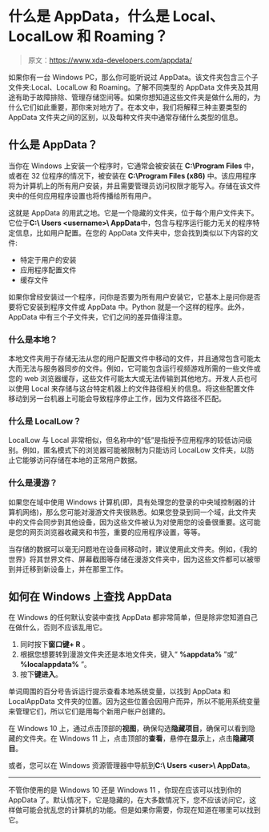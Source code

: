 # 什么是 AppData，什么是 Local、LocalLow 和 Roaming？

> 原文：<https://www.xda-developers.com/appdata/>

如果你有一台 Windows PC，那么你可能听说过 AppData。该文件夹包含三个子文件夹:Local、LocalLow 和 Roaming。了解不同类型的 AppData 文件夹及其用途有助于故障排除、管理存储空间等。如果你想知道这些文件夹是做什么用的，为什么它们如此重要，那你来对地方了。在本文中，我们将解释三种主要类型的 AppData 文件夹之间的区别，以及每种文件夹中通常存储什么类型的信息。

## 什么是 AppData？

当你在 Windows 上安装一个程序时，它通常会被安装在 **C:\Program Files** 中，或者在 32 位程序的情况下，被安装在 **C:\Program Files (x86)** 中。该应用程序将为计算机上的所有用户安装，并且需要管理员访问权限才能写入。存储在该文件夹中的任何应用程序设置也将传播给所有用户。

这就是 AppData 的用武之地。它是一个隐藏的文件夹，位于每个用户文件夹下。它位于**C:\ Users \<username>\ AppData**中，包含与程序运行能力无关的程序特定信息，比如用户配置。在您的 AppData 文件夹中，您会找到类似以下内容的文件:

*   特定于用户的安装
*   应用程序配置文件
*   缓存文件

如果你曾经安装过一个程序，问你是否要为所有用户安装它，它基本上是问你是否要将它安装到程序文件或 AppData 中。Python 就是一个这样的程序。此外，AppData 中有三个子文件夹，它们之间的差异值得注意。

### 什么是本地？

本地文件夹用于存储无法从您的用户配置文件中移动的文件，并且通常包含可能太大而无法与服务器同步的文件。例如，它可能包含运行视频游戏所需的一些文件或您的 web 浏览器缓存，这些文件可能太大或无法传输到其他地方。开发人员也可以使用 Local 来存储与这台特定机器上的文件路径相关的信息。将这些配置文件移动到另一台机器上可能会导致程序停止工作，因为文件路径不匹配。

### 什么是 LocalLow？

LocalLow 与 Local 非常相似，但名称中的“低”是指授予应用程序的较低访问级别。例如，匿名模式下的浏览器可能被限制为只能访问 LocalLow 文件夹，以防止它能够访问存储在本地的正常用户数据。

### 什么是漫游？

如果您在域中使用 Windows 计算机(即，具有处理您的登录的中央域控制器的计算机网络)，那么您可能对漫游文件夹很熟悉。如果您登录到同一个域，此文件夹中的文件会同步到其他设备，因为这些文件被认为对使用您的设备很重要。这可能是您的网页浏览器收藏夹和书签，重要的应用程序设置，等等。

当存储的数据可以毫无问题地在设备间移动时，建议使用此文件夹。例如，《我的世界》将其世界文件、屏幕截图等存储在漫游文件夹中，因为这些文件都可以被带到并迁移到新设备上，并在那里工作。

## 如何在 Windows 上查找 AppData

在 Windows 的任何默认安装中查找 AppData 都非常简单，但是除非您知道自己在做什么，否则不应该乱用它。

1.  同时按下**窗口键+ R** 。
2.  根据您想要转到漫游文件夹还是本地文件夹，键入“ **%appdata%** ”或“ **%localappdata%** ”。
3.  按下**键进入**。

单词周围的百分号告诉运行提示查看本地系统变量，以找到 AppData 和 LocalAppData 文件夹的位置。因为这些位置会因用户而异，所以不能用系统变量来管理它们，所以它们是用每个新用户帐户创建的。

在 Windows 10 上，通过点击顶部的**视图**，确保勾选**隐藏项目**，确保可以看到隐藏的文件夹。在 Windows 11 上，点击顶部的**查看**，悬停在**显示**上，点击**隐藏项目**。

或者，您可以在 Windows 资源管理器中导航到**C:\ Users \<user>\ AppData**。

* * *

不管你使用的是 Windows 10 还是 Windows 11 ，你现在应该可以找到你的 AppData 了。默认情况下，它是隐藏的，在大多数情况下，您不应该访问它，这样做可能会扰乱您的计算机的功能。但是如果你需要，你现在知道在哪里可以找到它。